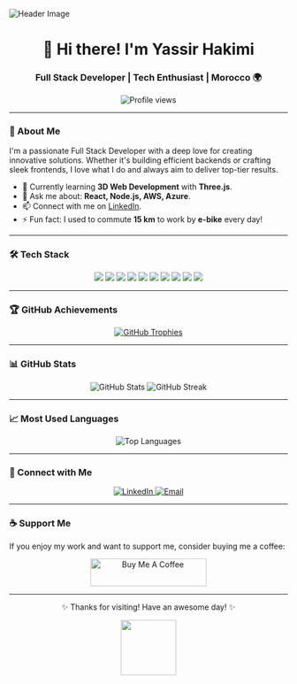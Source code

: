 <!-- Profile Header -->
![Header Image](https://raw.githubusercontent.com/yassjustice/yassjustice/main/assets/github-header.png)

<h1 align="center">👋 Hi there! I'm Yassir Hakimi</h1>
<h3 align="center">Full Stack Developer | Tech Enthusiast | Morocco 🌍</h3>

<p align="center">
  <img src="https://komarev.com/ghpvc/?username=yassjustice&label=Profile%20views&color=0e75b6&style=flat" alt="Profile views" />
</p>

---

### 🚀 About Me
I'm a passionate Full Stack Developer with a deep love for creating innovative solutions. Whether it's building efficient backends or crafting sleek frontends, I love what I do and always aim to deliver top-tier results.

- 🌱 Currently learning **3D Web Development** with **Three.js**.
- 💬 Ask me about: **React, Node.js, AWS, Azure**.
- 📫 Connect with me on [LinkedIn](https://www.linkedin.com/in/yassir-hakimi-543678217/).
- ⚡ Fun fact: I used to commute **15 km** to work by **e-bike** every day!

---

### 🛠️ Tech Stack
<div align="center">
  <img src="https://img.shields.io/badge/-React-222222?style=flat&logo=react" />
  <img src="https://img.shields.io/badge/-Node.js-222222?style=flat&logo=node.js" />
  <img src="https://img.shields.io/badge/-JavaScript-222222?style=flat&logo=javascript" />
  <img src="https://img.shields.io/badge/-Express-222222?style=flat&logo=express" />
  <img src="https://img.shields.io/badge/-MongoDB-222222?style=flat&logo=mongodb" />
  <img src="https://img.shields.io/badge/-Python-222222?style=flat&logo=python" />
  <img src="https://img.shields.io/badge/-Figma-222222?style=flat&logo=figma" />
  <img src="https://img.shields.io/badge/-TailwindCSS-222222?style=flat&logo=tailwindcss" />
  <img src="https://img.shields.io/badge/-Git-222222?style=flat&logo=git" />
  <img src="https://img.shields.io/badge/-Postman-222222?style=flat&logo=postman" />
</div>

---

### 🏆 GitHub Achievements
<div align="center">
  <a href="https://github.com/ryo-ma/github-profile-trophy">
    <img src="https://github-profile-trophy.vercel.app/?username=yassjustice&theme=radical&row=1&no-frame=true&column=6" alt="GitHub Trophies" />
  </a>
</div>

---

### 📊 GitHub Stats
<div align="center">
  <img src="https://github-readme-stats.vercel.app/api?username=yassjustice&show_icons=true&theme=radical&hide_border=true" alt="GitHub Stats" />
  <img src="https://github-readme-streak-stats.herokuapp.com/?user=yassjustice&theme=radical&hide_border=true" alt="GitHub Streak" />
</div>

---

### 📈 Most Used Languages
<div align="center">
  <img src="https://github-readme-stats.vercel.app/api/top-langs?username=yassjustice&show_icons=true&locale=en&layout=compact&theme=radical&hide_border=true" alt="Top Languages" />
</div>

---

### 💬 Connect with Me
<div align="center">
  <a href="https://www.linkedin.com/in/yassir-hakimi-543678217/">
    <img src="https://img.shields.io/badge/LinkedIn-Yassir%20Hakimi-blue?style=for-the-badge&logo=linkedin" alt="LinkedIn" />
  </a>
  <a href="mailto:hakimiyassir60@gmail.com">
    <img src="https://img.shields.io/badge/Email-hakimiyassir60%40gmail.com-red?style=for-the-badge&logo=gmail" alt="Email" />
  </a>
</div>

---

### ☕ Support Me
If you enjoy my work and want to support me, consider buying me a coffee:

<div align="center">
  <a href="https://www.buymeacoffee.com/hakimiyassir">
    <img src="https://cdn.buymeacoffee.com/buttons/v2/default-yellow.png" height="50" width="210" alt="Buy Me A Coffee" />
  </a>
</div>

---

<div align="center">
  <p>✨ Thanks for visiting! Have an awesome day! ✨</p>
  <img src="https://media.giphy.com/media/26BRuo6sLetdllPAQ/giphy.gif" width="100" />
</div>
